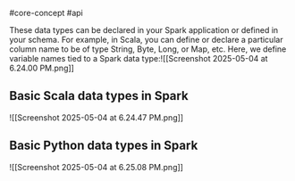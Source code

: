 #core-concept 
#api 

These data types can be declared in your Spark application or defined in your schema.
For example, in Scala, you can define or declare a particular column name to be of type String, Byte, Long, or Map, etc. Here, we define variable names tied to a Spark data type:![[Screenshot 2025-05-04 at 6.24.00 PM.png]]


## Basic Scala data types in Spark
![[Screenshot 2025-05-04 at 6.24.47 PM.png]]

## Basic Python data types in Spark
![[Screenshot 2025-05-04 at 6.25.08 PM.png]]